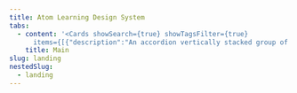 ```yaml
---
title: Atom Learning Design System
tabs:
  - content: '<Cards showSearch={true} showTagsFilter={true}
      items={[{"description":"An accordion vertically stacked group of interactive headings that reveal an associated section of content when clicked","heading":"Accordion","link":{"href":"/components/layout/accordion"},"tags":["Layout/Structure"],"image":"/assets/images/accordion.svg"},{"description":"An accessible interactive wrapper around Icon to trigger an action behaving just like buttons.","heading":"Action icon","tags":["Actions","Navigation"],"link":{"href":"/components/navigation/action-icon"},"image":"/assets/images/action-icon.svg"},{"description":"A modal dialog that interrupts the user with important content and expects a response.","heading":"Alert dialog","tags":["Feedback","Overlays"],"link":{"href":"/components/feedback/alert-dialog"},"image":"/assets/images/alert-dialog.svg"},{"heading":"Avatar","description":"An avatar is a component that offers a visual representation of a user or entity. It helps to quickly identify users or objects.","link":{"href":"/components/media/avatar"},"tags":["Media","Actions","Images and icons"],"image":"/assets/images/avatar.svg"},{"heading":"Badge","link":{"href":"/components/feedback/badge"},"description":"Badges are visual indicators for labels, useful to emphasize information to the user. Works best with single-word values.","tags":["Feedback"],"image":"/assets/images/badge.svg"},{"heading":"Banner Regular","description":"A container with a short message, a call-to-action, and an image, used to push the user towards an action.","link":{"href":"/components/content/banner-regular"},"tags":["Feedback","Layout/Structure","Actions"],"image":"/assets/images/banner-thumbnail.svg"},{"heading":"Banner Slim","description":"Slim variant. A container with a short message, a call-to-action, and an image, used to push the user towards an action.","link":{"href":"/components/content/banner-slim"},"tags":["Feedback","Layout/Structure","Actions"],"image":"/assets/images/banner-slim.svg"},{"heading":"Box","description":"Box is our most fundamental layout component, an abstraction over the div element.","tags":["Layout/Structure"],"link":{"href":"/components/layout/box"},"image":"/assets/images/box.svg"},{"description":"Buttons trigger an action such as submitting a form or showing/hiding an interface component.","heading":"Button","link":{"href":"/components/navigation/button"},"tags":["Actions","Navigation"],"image":"/assets/images/button.svg"},{"link":{"href":"/components/media/carousel"},"description":"The Carousel component displays a series of slides that can be swiped between or selected directly via buttons","heading":"Carousel","tags":["Media","Images and icons"],"image":"/assets/images/carousel.svg"},{"image":"/assets/images/checkbox.svg","description":"A [primitive] toggle input for choosing from predefined options.","heading":"Checkbox","link":{"href":"/components/form/primitives/checkbox"},"tags":["Primitives","Inputs"]},{"heading":"Checkbox field","description":"A toggle input for choosing from predefined options.","link":{"href":"/components/form/fields/checkbox-field"},"image":"/assets/images/checkbox-field.svg","tags":["Inputs"]},{"image":"/assets/images/checkbox-group.svg","heading":"Checkbox group","link":{"href":"components/form/primitives/checkbox-group"},"description":"Allows user to select multiple items from a list of options.","tags":["Inputs"]},{"image":"/assets/images/checkbox-tree.svg","heading":"Checkbox tree","description":"Input with a tree structure that allows multiple selections across various levels of a hierarchy.","link":{"href":"/components/form/primitives/checkbox-tree"},"tags":["Inputs","Filter"]},{"heading":"Chip","description":"A component in the shape of a pill providing visual cues to prompt users to enter information or filter content.","link":{"href":"/components/feedback/chip"},"tags":["Inputs","Filter"],"image":"/assets/images/chips.svg"},{"image":"/assets/images/chip-dismissible-group.svg","heading":"Chip dismissible group","description":"A dismissible component in the shape of a pill providing visual cues to prompt users to enter information or filter content.","link":{"href":"/components/feedback/chip-dismissible-group?tab=code"},"tags":["Inputs","Filter"]},{"image":"/assets/images/chip-toggle-group.svg","heading":"Chip toggle group","description":"A selectable toggle component in the shape of a pill providing visual cues to prompt users to enter information or filter content.","link":{"href":"/components/feedback/chip-toggle-group?tab=code"},"tags":["Inputs","Filter"]},{"description":"Combobox combines a text input with a list of suggested values.","heading":"Combobox","link":{"href":"/components/form/primitives/combobox"},"tags":["Inputs"],"image":"/assets/images/combobox.svg"},{"heading":"Create Password Input","description":"An input that allows users to privately enter their password when creating new ones.","link":{"href":"/components/form/fields/create-password-field"},"tags":["Inputs"],"image":"/assets/images/create-password-input.svg"},{"image":"/assets/images/datatable.svg","heading":"Datatable","description":"Data Table provides complex features for tables, like sorting and pagination.","link":{"href":"/components/content/data-table?tab=code"},"tags":["List and tables"]},{"image":"/assets/images/date-input.svg","heading":"Date input","description":"A [primitive] form component that provides a styled date selector.","link":{"href":"/components/form/primitives/date-input"},"tags":["Primitives","Inputs"]},{"description":"A form component that provides a styled date selector.","heading":"Date input field","link":{"href":"/components/form/fields/date-field"},"tags":["Inputs"],"image":"/assets/images/date-field.svg"},{"description":"The Dialog component renders its children inside a modal and puts a dimmer over the rest of the screen.","heading":"Dialog","link":{"href":"/components/surfaces/dialog"},"tags":["Overlays","Layout/Structure"],"image":"/assets/images/dialog.svg"},{"image":"/assets/images/dismissible.svg","description":"A primitive that works as a dismiss button which removes the element from the view. ","heading":"Dismissible","link":{"href":"/components/primitives/dismissible"},"tags":["Primitives"]},{"image":"/assets/images/dismissible-group.svg","heading":"Dismissible group","description":"A set of dismissible elements (primitives) which remove the elements from the view.","link":{"href":"/components/primitives/dismissible-group"},"tags":["Primitives"]},{"description":"Use Divider to render a horizontal or vertical line that will extend to the parent node''s width/height.","heading":"Divider","image":"/assets/images/divider.svg","link":{"href":"/components/content/divider"},"tags":["Layout/Structure"]},{"image":"/assets/images/drawer.svg","heading":"Drawer","link":{"href":"components/surfaces/drawer"},"description":"An structural panel that appears overlaid on top of a page when triggered by an element.","tags":["Navigation","Layout/Structure","Overlays"]},{"description":"A menu in which options are hidden by default but can be shown by interacting with a button; it is not a form input.","heading":"Dropdown menu","image":"/assets/images/dropdown-menu-_new-not.coded.svg","tags":["Actions","Inputs"],"link":{"href":"/components/surfaces/dropdown-menu"}},{"description":"Empty states are messages that provide an explanation of an interface in absence of content.","heading":"Empty state","link":{"href":"/components/feedback/empty-state"},"tags":["Feedback"],"image":"/assets/images/empty-state.svg"},{"heading":"Field wrapper","image":"/assets/images/fieldwrapper.png","description":"A utility component to help with composing consistent form fields.","link":{"href":"/components/form/primitives/field-wrapper"},"tags":["Inputs","Primitives"]},{"heading":"File input","description":"An input that allows users to upload a file from their device.","tags":["Inputs"],"link":{"href":"/components/form/primitives/file-input"},"image":"/assets/images/file-input.svg"},{"image":"/assets/images/flex.svg","heading":"Flex","description":"The Flex component is a light abstraction over Box that sets its rendering context to flex.","link":{"href":"/components/layout/flex"},"tags":["Layout/Structure"]},{"image":"/assets/images/form.svg","heading":"Form","description":"A wrapper around HTML form element that abstracts form validation logic away from the view code.","link":{"href":"/components/form/fields/form"},"tags":["Layout/Structure","Inputs"]},{"description":"The Grid component implements a simple CSS grid with auto-fit columns.","heading":"Grid","tags":["Layout/Structure"],"image":"/assets/images/grid.svg","link":{"href":"/components/layout/grid"}},{"description":"Use Heading to define a semantically relevant title to a component, section, or page.","heading":"Heading","link":{"href":"/components/content/heading"},"image":"/assets/images/heading.svg","tags":["Titles and text"]},{"image":"/assets/images/icon.svg","description":"A standardized way to render icons, ensuring that only the icons you use are included in your output.","heading":"Icon","link":{"href":"/components/content/icon"},"tags":["Images and icons","Media"]},{"description":"An element for embedding images.","heading":"Image","link":{"href":"/components/media/image"},"tags":["Media","Images and icons"],"image":"/assets/images/image.svg"},{"image":"/assets/images/inline-messages.svg","heading":"Inline message","description":"An inline feedback message in the form of simple text that informs the user of relevant information, revealed in context.","link":{"href":"/components/feedback/inline-message"},"tags":["Feedback"]},{"image":"/assets/images/input.svg","heading":"Input","description":"A [primitive] form control that accepts a single line of text and numbers.","link":{"href":"/components/form/primitives/input"},"tags":["Inputs","Primitives"]},{"image":"/assets/images/input-field.svg","heading":"Input field","description":"A form control that accepts a single line of text and numbers.","tags":["Inputs"],"link":{"href":"/components/form/fields/input-field"}},{"heading":"Label","description":"A text label for form inputs.","link":{"href":"/components/form/primitives/label"},"tags":["Inputs"],"image":"/assets/images/label.svg"},{"heading":"Link","description":"A link is a reference to a resource. This can be external or internal.","tags":["Actions","Navigation"],"link":{"href":"/components/navigation/link"},"image":"/assets/images/link.svg"},{"heading":"List","description":"Lists are used for grouping a collection of related items. There are unordered and ordered lists.","tags":["List and tables"],"link":{"href":"/components/content/list"},"image":"/assets/images/list.svg"},{"description":"A visual indicator that a process is happening in the background.","heading":"Loader","link":{"href":"/components/feedback/loader"},"tags":["Feedback"],"image":"/assets/images/loader.svg"},{"description":"MarkdownContent will transform a Markdown string into Atom Learning design system components.","heading":"Markdown content","image":"/assets/images/markdown.svg","link":{"href":"/components/content/markdown-content"},"tags":["Layout/Structure"]},{"heading":"Navigation menu","description":"NavigationMenu exports components that combine to form a container for navigation links.","tags":["Navigation"],"link":{"href":"/components/navigation/navigation-menu"},"image":"/assets/images/navigation-menu.svg"},{"image":"/assets/images/navigationmenuvertical.svg","description":"Navigation menu items meant to be used in sidedrawers and similar panels for vertical navigation. ","heading":"Navigation menu vertical","link":{"href":"/components/navigation/navigation-menu-vertical"},"tags":["Navigation"]},{"heading":"Notification badge","description":"A small label that wraps content and displays a numeric notification.","link":{"href":"/components/feedback/notification-badge"},"tags":["Feedback"],"image":"/assets/images/notification-badge.svg"},{"heading":"Number input","description":"A [primitive] input control for editing a numeric/quantity value with increment and decrement buttons next to it.","link":{"href":"/components/form/primitives/number-input"},"image":"/assets/images/number-input.svg","tags":["Inputs","Primitives"]},{"image":"/assets/images/number-input-field.svg","heading":"Number input field","description":"An Input control for editing a numeric/quantity value with increment and decrement buttons next to it.","link":{"href":"/components/form/fields/number-input-field"},"tags":["Inputs"]},{"image":"/assets/images/pagination.svg","heading":"Pagination","description":"A component used whenever a user needs to navigate through sets of data that are too long to fit on one page. ","link":{"href":"/components/navigation/pagination"},"tags":["Navigation","List and tables"]},{"description":"An input for passwords with visibility toggle functionality.","heading":"Password field","link":{"href":"/components/form/fields/password-field"},"tags":["Inputs"],"image":"/assets/images/password-field.svg"},{"image":"/assets/images/password-input.svg","heading":"Password input","description":"A [primitive] input for passwords with visibility toggle functionality.","link":{"href":"/components/form/primitives/password-input"},"tags":["Inputs","Primitives"]},{"image":"/assets/images/popover.svg","description":"The Popover component displays floating informative and actionable content in relation to a target.","heading":"Popover","link":{"href":"/components/surfaces/popover"},"tags":["Overlays","Layout/Structure"]},{"image":"/assets/images/progress-bar.svg","link":{"href":"/components/feedback/progress-bar"},"heading":"Progress bar","description":"A horizontal bar indicating the current completion status of a task, updated as the task progresses.","tags":["Feedback"]},{"image":"/assets/images/radio-button.svg","heading":"Radio button","description":"A [primitive] radio button that allow a user to select a single option from a list of predefined options.","link":{"href":"/components/form/primitives/radio-button"},"tags":["Inputs","Primitives"]},{"image":"/assets/images/radio-button-field.svg","heading":"Radio button field","description":"Radio buttons allow a user to select a single option from a list of predefined options.","tags":["Inputs"],"link":{"href":"/components/form/fields/radio-button-field"}},{"image":"/assets/images/radio-card.svg","heading":"Radio card","description":"A Radio Button that enables extra emphasis and descriptive capability.","link":{"href":"/components/form/primitives/radio-card"},"tags":["Inputs"]},{"image":"/assets/images/search-field.svg","heading":"Search field","description":"Search inputs allow users to find content by entering a search term.","link":{"href":"/components/form/fields/search-field"},"tags":["Inputs","Filter"]},{"image":"/assets/images/search-input.svg","heading":"Search input","description":"A [primitive] search input that allow users to find content by entering a search term.","tags":["Inputs","Primitives","Filter"],"link":{"href":"/components/form/primitives/search-input"}},{"heading":"Section message","description":"A contextual feedback message displayed to inform the user in a particular section of the page.","link":{"href":"/components/feedback/section-message"},"tags":["Feedback"],"image":"/assets/images/section-message.svg"},{"image":"/assets/images/select.svg","description":"A [primitive] form input used for selecting a value. It shows a list of predefined options for the user to choose from.","heading":"Select","tags":["Inputs","Primitives"],"link":{"href":"/components/form/primitives/select"}},{"image":"/assets/images/select-field.svg","description":"A form input used for selecting a value. It shows a list of predefined options for the user to choose from.","heading":"Select field","link":{"href":"/components/form/fields/select-field"},"tags":["Inputs"]},{"heading":"Side bar","description":"A side panel to navigate the content of a product. Appears overlaid on top of a page and when triggered by the hamburguer menu.","tags":["Navigation","Layout/Structure"],"image":"/assets/images/sidebar.svg","link":{"href":"/components/navigation/side-bar"}},{"image":"/assets/images/slider.svg","heading":"Slider","description":"A [primitive] form control for choosing a value within a preset range of values.","link":{"href":"/components/form/primitives/slider"},"tags":["Inputs","Primitives"]},{"description":"A form control for choosing a value within a preset range of values.","heading":"Slider field","image":"/assets/images/slider-field.svg","link":{"href":"/components/form/fields/slider-field"},"tags":["Inputs"]},{"image":"/assets/images/sortable.svg","heading":"Sortable","description":"A primitive that let users sort an array of sibling elements via drag and drop.","link":{"href":"/components/primitives/sortable"},"tags":["Primitives"]},{"image":"/assets/images/spacer.svg","heading":"Spacer","description":"A flexible flex spacer that expands along the major axis of its containing flex layout.","link":{"href":"/components/layout/spacer"},"tags":["Layout/Structure"]},{"description":"Stack is a layout component that provides an abstraction over the flexbox gap property","heading":"Stack","image":"/assets/images/stack.svg","link":{"href":"/components/layout/stack"},"tags":["Layout/Structure"]},{"image":"/assets/images/stack-content.svg","heading":"Stack content","description":"A layout component to provide internal spacing between content components.","link":{"href":"/components/layout/stack-content"},"tags":["Layout/Structure"]},{"description":"Component to indicate progress during more than one-step processes.","heading":"Stepper","image":"/assets/images/stepper.svg","link":{"href":"/components/navigation/stepper"},"tags":["Navigation","Feedback"]},{"image":"/assets/images/switch.svg","heading":"Switch","description":"A control used to switch between two states: often on or off.","link":{"href":"/components/form/primitives/switch"},"tags":["Inputs"]},{"description":"Displays tabular data with features such as sorting and pagination.","heading":"Table","image":"/assets/images/datatable.svg","tags":["List and tables","Layout/Structure"],"link":{"href":"/components/content/table"}},{"image":"/assets/images/tab.svg","heading":"Tabs","link":{"href":"/components/layout/tabs"},"description":"Tabs are a component to navigate between different sections of content that are displayed one at a time.","tags":["Navigation","Filter"]},{"image":"/assets/images/text.svg","heading":"Text","description":"Text is our basic component for rendering text, use it for any non-heading text.","link":{"href":"/components/content/text"},"tags":["Titles and text"]},{"image":"/assets/images/text-area.svg","heading":"Text area","description":"A [primitive] form control for choosing a value within a preset range of values.","link":{"href":"/components/form/primitives/textarea"},"tags":["Inputs","Primitives"]},{"description":"A form control for editing multi-line text.","heading":"Textarea field","link":{"href":"/components/form/fields/textarea-field"},"tags":["Inputs"],"image":"/assets/images/text-area-field.svg"},{"heading":"Tile","description":"Tile is a fundamental layout component used as a generic container to build the base of panels, cards, lists and other content components.","link":{"href":"/components/surfaces/tile"},"tags":["Layout/Structure","Navigation","Inputs"],"image":"/assets/images/tile-thumbnail.svg"},{"link":{"href":"/components/surfaces/tile-interactive?tab=code"},"heading":"Tile interactive","image":"/assets/images/tile-interactive.svg","description":"An interactive layout component used as a generic container to build the base of panels, cards, lists and other content components.","tags":["Layout/Structure","Navigation","Inputs"]},{"description":"A selectable toggle layout component used as a generic container to build the base of panels, cards, lists and other content components.","heading":"Tile toggle group","image":"/assets/images/tile-togge-group.svg","link":{"href":"/components/surfaces/tile-toggle-group?tab=code"},"tags":["Layout/Structure","Navigation","Inputs"]},{"image":"/assets/images/toast.svg","heading":"Toast","description":"A floating alert which appears in a layer above other content providing immediate feedback. Disappear automatically or can be dismissed by the user.","link":{"href":"/components/feedback/toast"},"tags":["Feedback","Overlays"]},{"description":"A component that lets users toggle between a group of options. It can be used as single or multi-select.","heading":"Toggle group","image":"/assets/images/toggle-group.svg","link":{"href":"/components/content/toggle-group"},"tags":["Actions","Filter"]},{"image":"/assets/images/tooltip.svg","link":{"href":"/components/surfaces/tooltip"},"description":"Tooltips display a description or extra information about an element, usually on hover, but can also be on click or tap.","heading":"Tooltip","tags":["Feedback"]},{"image":"/assets/images/topbar.svg","heading":"Topbar","description":"The topbar allows users to search, access menus, and navigate. By default it’s fixed at the top of the interface.","tags":["Navigation","Layout/Structure"],"link":{"href":"/components/surfaces/top-bar"}},{"image":"/assets/images/tree.svg","heading":"Tree","description":"Represents data in a hierarchical or tree-like structure, where items are organized into parent and child nodes.","link":{"href":"/components/navigation/tree"},"tags":["List and tables"]},{"image":"/assets/images/video.svg","heading":"Video","description":"Video component supports playing Vimeo hosted videos.","link":{"href":"/components/media/video"},"tags":["Media"]}]} />'
    title: Main
slug: landing
nestedSlug:
  - landing
---
```

